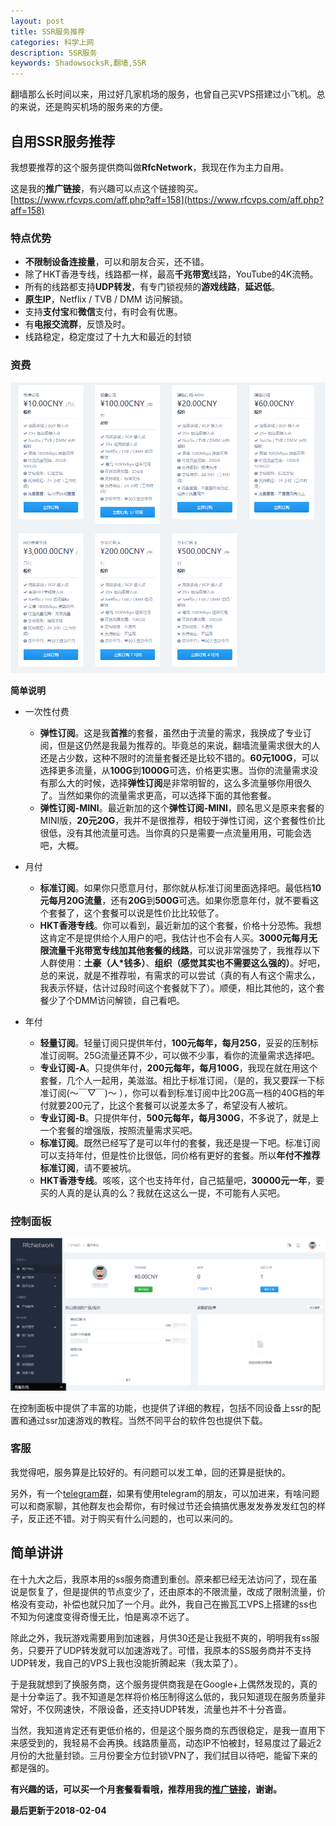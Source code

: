 ```yaml
---
layout: post
title: SSR服务推荐
categories: 科学上网
description: SSR服务
keywords: ShadowsocksR,翻墙,SSR
---
```


翻墙那么长时间以来，用过好几家机场的服务，也曾自己买VPS搭建过小飞机。总的来说，还是购买机场的服务来的方便。

<!--more-->

## 自用SSR服务推荐

我想要推荐的这个服务提供商叫做**RfcNetwork**，我现在作为主力自用。

这是我的**推广链接**，有兴趣可以点这个链接购买。
[https://www.rfcvps.com/aff.php?aff=158](https://www.rfcvps.com/aff.php?aff=158)

### 特点优势

- **不限制设备连接量**，可以和朋友合买，还不错。
- 除了HKT香港专线，线路都一样，最高**千兆带宽**线路，YouTube的4K流畅。
- 所有的线路都支持**UDP转发**，有专门锁视频的**游戏线路**，**延迟低**。
- **原生IP**，Netflix / TVB / DMM 访问解锁。
- 支持**支付宝**和**微信**支付，有时会有优惠。
- 有**电报交流群**，反馈及时。
- 线路稳定，稳定度过了十九大和最近的封锁

### 资费

![cost](/images/2017-11-21-ssr-promotion/cost.png)

**简单说明**

- 一次性付费
	- **弹性订阅**。这是我**首推**的套餐，虽然由于流量的需求，我换成了专业订阅，但是这仍然是我最为推荐的。毕竟总的来说，翻墙流量需求很大的人还是占少数，这种不限时的流量套餐还是比较不错的。**60元100G**，可以选择更多流量，从**100G**到**1000G**可选，价格更实惠。当你的流量需求没有那么大的时候，选择**弹性订阅**是非常明智的，这么多流量够你用很久了。当然如果你的流量需求更高，可以选择下面的其他套餐。
	- **弹性订阅-MINI**。最近新加的这个**弹性订阅-MINI**，顾名思义是原来套餐的MINI版，**20元20G**，我并不是很推荐，相较于弹性订阅，这个套餐性价比很低，没有其他流量可选。当你真的只是需要一点流量用用，可能会选吧，大概。

- 月付
	- **标准订阅**。如果你只愿意月付，那你就从标准订阅里面选择吧。最低档**10元每月20G流量**，还有**20G**到**500G**可选。如果你愿意年付，就不要看这个套餐了，这个套餐可以说是性价比比较低了。
	- **HKT香港专线**。你可以看到，最近新加的这个套餐，价格十分恐怖。我想这肯定不是提供给个人用户的吧，我估计也不会有人买。**3000元每月无限流量千兆带宽专线加其他套餐的线路**，可以说非常强势了，我推荐以下人群使用：**土豪（人*钱多）**、**组织（感觉其实也不需要这么强的）**。好吧，总的来说，就是不推荐啦，有需求的可以尝试（真的有人有这个需求么，我表示怀疑，估计过段时间这个套餐就下了）。顺便，相比其他的，这个套餐少了个DMM访问解锁，自己看吧。

- 年付
	- **轻量订阅**。轻量订阅只提供年付，**100元每年，每月25G**，妥妥的压制标准订阅啊。25G流量还算不少，可以做不少事，看你的流量需求选择吧。
	- **专业订阅-A**。只提供年付，**200元每年，每月100G**，我现在就在用这个套餐，几个人一起用，美滋滋。相比于标准订阅，（是的，我又要踩一下标准订阅(～￣▽￣)～ ），你可以看到标准订阅中比20G高一档的40G档的年付就要200元了，比这个套餐可以说差太多了，希望没有人被坑。
	- **专业订阅-B**。只提供年付，**500元每年，每月300G**，不多说了，就是上一个套餐的增强版，按照流量需求买吧。
	- **标准订阅**。既然已经写了是可以年付的套餐，我还是提一下吧。标准订阅可以支持年付，但是性价比很低，同价格有更好的套餐。所以**年付不推荐标准订阅**，请不要被坑。
	- **HKT香港专线**。咳咳，这个也支持年付，自己掂量吧，**30000元一年**，要买的人真的是认真的么？我就在这这么一提，不可能有人买吧。

### 控制面板

![panel](/images/2017-11-21-ssr-promotion/panel.png)

在控制面板中提供了丰富的功能，也提供了详细的教程，包括不同设备上ssr的配置和通过ssr加速游戏的教程。当然不同平台的软件包也提供下载。

### 客服

我觉得吧，服务算是比较好的。有问题可以发工单，回的还算是挺快的。

另外，有一个[telegram群](https://t.me/joinchat/E9PgNkKr8p58V0rSxOlzDg)，如果有使用telegram的朋友，可以加进来，有啥问题可以和商家聊，其他群友也会帮你，有时候过节还会搞搞优惠发发券发发红包的样子，反正还不错。对于购买有什么问题的，也可以来问的。

## 简单讲讲

在十九大之后，我原本用的ss服务商遭到重创。原来都已经无法访问了，现在虽说是恢复了，但是提供的节点变少了，还由原本的不限流量，改成了限制流量，价格没有变动，补偿也就只加了一个月。此外，我自己在搬瓦工VPS上搭建的ss也不知为何速度变得奇慢无比，怕是离凉不远了。

除此之外，我玩游戏需要用到加速器，月供30还是让我挺不爽的，明明我有ss服务，只要开了UDP转发就可以加速游戏了。可惜，我原本的SS服务商并不支持UDP转发，我自己的VPS上我也没能折腾起来（我太菜了）。

于是我就想到了换服务商，这个服务提供商我是在Google+上偶然发现的，真的是十分幸运了。我不知道是怎样将价格压制得这么低的，我只知道现在服务质量非常好，不仅网速快，不限设备，还支持UDP转发，流量也并不十分吝啬。

当然，我知道肯定还有更低价格的，但是这个服务商的东西很稳定，是我一直用下来感受到的，我轻易不会再换。线路质量高，动态IP不怕被封，轻易度过了最近2月份的大批量封锁。三月份要全方位封锁VPN了，我们拭目以待吧，能留下来的都是强的。

**有兴趣的话，可以买一个月套餐看看哦，推荐用我的[推广链接](https://www.rfcvps.com/aff.php?aff=158)，谢谢。**

**最后更新于2018-02-04**